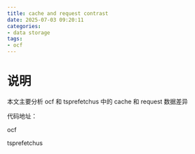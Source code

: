```yaml
---
title: cache and request contrast
date: 2025-07-03 09:20:11
categories:
- data storage
tags:
- ocf
---
```




# 说明

本文主要分析 ocf 和 tsprefetchus 中的 cache 和 request 数据差异

代码地址：

ocf

tsprefetchus
